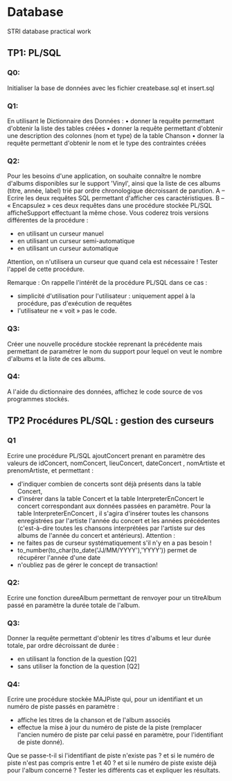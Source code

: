 # Database

STRI database practical work

## TP1: PL/SQL

### Q0:

Initialiser la base de données avec les fichier createbase.sql et insert.sql

### Q1:

En utilisant le Dictionnaire des Données : • donner la requête permettant d'obtenir la liste des tables créées • donner la requête permettant d'obtenir une description des colonnes (nom et type) de la table Chanson • donner la requête permettant d'obtenir le nom et le type des contraintes créées

### Q2:

Pour les besoins d'une application, on souhaite connaître le nombre d'albums disponibles sur le support 'Vinyl', ainsi que la liste de ces albums (titre, année, label) trié par ordre chronologique décroissant de parution. A – Ecrire les deux requêtes SQL permettant d'afficher ces caractéristiques. B – « Encapsulez » ces deux requêtes dans une procédure stockée PL/SQL afficheSupport effectuant la même chose. Vous coderez trois versions différentes de la procédure :

- en utilisant un curseur manuel
- en utilisant un curseur semi-automatique
- en utilisant un curseur automatique

Attention, on n'utilisera un curseur que quand cela est nécessaire ! Tester l'appel de cette procédure.

Remarque : On rappelle l'intérêt de la procédure PL/SQL dans ce cas :

- simplicité d'utilisation pour l'utilisateur : uniquement appel à la procédure, pas d'exécution de requêtes
- l'utilisateur ne « voit » pas le code.

### Q3:

Créer une nouvelle procédure stockée reprenant la précédente mais permettant de paramétrer le nom du support pour lequel on veut le nombre d'albums et la liste de ces albums.

### Q4:

A l'aide du dictionnaire des données, affichez le code source de vos programmes stockés.

## TP2 Procédures PL/SQL : gestion des curseurs

### Q1

Ecrire une procédure PL/SQL ajoutConcert prenant en paramètre des valeurs de idConcert, nomConcert, lieuConcert, dateConcert , nomArtiste et prenomArtiste, et permettant :

- d'indiquer combien de concerts sont déjà présents dans la table Concert,
- d'insérer dans la table Concert et la table InterpreterEnConcert le concert correspondant aux données passées en paramètre. Pour la table InterpreterEnConcert , il s'agira d'insérer toutes les chansons enregistrées par l'artiste l'année du concert et les années précédentes (c'est-à-dire toutes les chansons interprétées par l'artiste sur des albums de l'année du concert et antérieurs). Attention :
- ne faites pas de curseur systématiquement s'il n'y en a pas besoin !
- to_number(to_char(to_date('JJ/MM/YYYY'),'YYYY')) permet de récupérer l'année d'une date
- n'oubliez pas de gérer le concept de transaction!

### Q2:

Ecrire une fonction dureeAlbum permettant de renvoyer pour un titreAlbum passé en paramètre la durée totale de l'album.

### Q3:

Donner la requête permettant d'obtenir les titres d'albums et leur durée totale, par ordre décroissant de durée :

- en utilisant la fonction de la question [Q2]
- sans utiliser la fonction de la question [Q2]

### Q4:

Ecrire une procédure stockée MAJPiste qui, pour un identifiant et un numéro de piste passés en paramètre :

- affiche les titres de la chanson et de l'album associés
- effectue la mise à jour du numéro de piste de la piste (remplacer l'ancien numéro de piste par celui passé en paramètre, pour l'identifiant de piste donné).

Que se passe-t-il si l'identifiant de piste n'existe pas ? et si le numéro de piste n'est pas compris entre 1 et 40 ? et si le numéro de piste existe déjà pour l'album concerné ? Tester les différents cas et expliquer les résultats.
